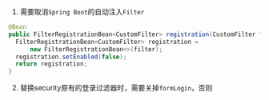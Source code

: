 1. 需要取消`Spring Boot`的自动注入`Filter`
```java
@Bean  
public FilterRegistrationBean<CustomFilter> registration(CustomFilter filter) {  
  FilterRegistrationBean<CustomFilter> registration =  
      new FilterRegistrationBean<>(filter);  
  registration.setEnabled(false);  
  return registration;  
}
```
2. 替换security原有的登录过滤器时，需要关掉`formLogin`，否则
<!--stackedit_data:
eyJoaXN0b3J5IjpbLTE3MDU1MjY4ODEsLTUyMzg5NzU3NiwtOT
c1NzQ5MDQwXX0=
-->